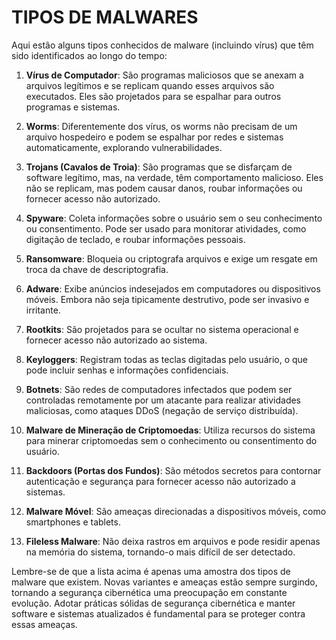 # TIPOS DE MALWARES
Aqui estão alguns tipos conhecidos de malware (incluindo vírus) que têm sido identificados ao longo do tempo:

1. **Vírus de Computador**: São programas maliciosos que se anexam a arquivos legítimos e se replicam quando esses arquivos são executados. Eles são projetados para se espalhar para outros programas e sistemas.

2. **Worms**: Diferentemente dos vírus, os worms não precisam de um arquivo hospedeiro e podem se espalhar por redes e sistemas automaticamente, explorando vulnerabilidades.

3. **Trojans (Cavalos de Troia)**: São programas que se disfarçam de software legítimo, mas, na verdade, têm comportamento malicioso. Eles não se replicam, mas podem causar danos, roubar informações ou fornecer acesso não autorizado.

4. **Spyware**: Coleta informações sobre o usuário sem o seu conhecimento ou consentimento. Pode ser usado para monitorar atividades, como digitação de teclado, e roubar informações pessoais.

5. **Ransomware**: Bloqueia ou criptografa arquivos e exige um resgate em troca da chave de descriptografia.

6. **Adware**: Exibe anúncios indesejados em computadores ou dispositivos móveis. Embora não seja tipicamente destrutivo, pode ser invasivo e irritante.

7. **Rootkits**: São projetados para se ocultar no sistema operacional e fornecer acesso não autorizado ao sistema.

8. **Keyloggers**: Registram todas as teclas digitadas pelo usuário, o que pode incluir senhas e informações confidenciais.

9. **Botnets**: São redes de computadores infectados que podem ser controladas remotamente por um atacante para realizar atividades maliciosas, como ataques DDoS (negação de serviço distribuída).

10. **Malware de Mineração de Criptomoedas**: Utiliza recursos do sistema para minerar criptomoedas sem o conhecimento ou consentimento do usuário.

11. **Backdoors (Portas dos Fundos)**: São métodos secretos para contornar autenticação e segurança para fornecer acesso não autorizado a sistemas.

12. **Malware Móvel**: São ameaças direcionadas a dispositivos móveis, como smartphones e tablets.

13. **Fileless Malware**: Não deixa rastros em arquivos e pode residir apenas na memória do sistema, tornando-o mais difícil de ser detectado.

Lembre-se de que a lista acima é apenas uma amostra dos tipos de malware que existem. Novas variantes e ameaças estão sempre surgindo, tornando a segurança cibernética uma preocupação em constante evolução. Adotar práticas sólidas de segurança cibernética e manter software e sistemas atualizados é fundamental para se proteger contra essas ameaças.